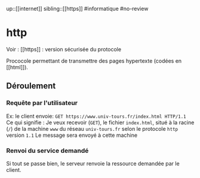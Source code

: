 up::[[internet]]
sibling::[[https]]
#informatique #no-review 
# http
Voir : [[https]] : version sécurisée du protocole

Prococole permettant de transmettre des pages hypertexte (codées en [[html]]).

## Déroulement

### Requête par l'utilisateur
Ex: le client envoie: `GET https://www.univ-tours.fr/index.html HTTP/1.1`
Ce qui signifie : Je veux recevoir (`GET`), le fichier `index.html`, situé à la racine (`/`) de la machine `www` du réseau `univ-tours.fr` selon le protocole `http` version `1.1`
Le message sera envoyé à cette machine

### Renvoi du service demandé
Si tout se passe bien, le serveur renvoie la ressource demandée par le client.
